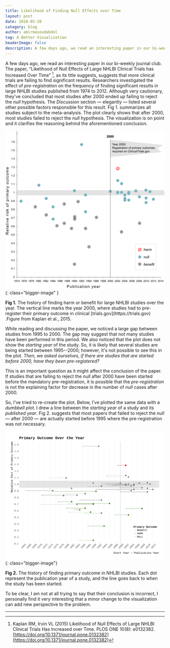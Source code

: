 ```yaml
---
title: Likelihood of Finding Null Effects over Time
layout: post
date: 2018-05-20
category: blog
author: amirmasoudabdol
tag: A Better Visualization
headerImage: false
description: A few days ago, we read an interesting paper in our bi-weekly journal club. The paper, “Likelihood of Null Effects of Large NHLBI Clinical Trials has Increased Over Time”, as its title suggests, suggests that more clinical trials are failing to find significant results.
---
```


A few days ago, we read an interesting paper in our bi-weekly journal club. The paper, “Likelihood of Null Effects of Large NHLBI Clinical Trials has Increased Over Time” [^1], as its title suggests, suggests that more clinical trials are failing to find significant results. Researchers investigated the effect of *pre-registration* on the frequency of finding significant results in large NHLBI studies published from 1974 to 2012. Although very cautionary, they’ve concluded that most studies after 2000 ended up failing to reject the *null* hypothesis. The *Discussion* section — elegantly — listed several other possible factors responsible for this result. Fig 1. summarizes all studies subject to the meta-analysis. The plot clearly shows that after 2000, most studies failed to reject the *null* hypothesis. The visualization is on point and it clarifies the reasoning behind the aforementioned conclusion.

![Fig 1 of the Kaplan et al. 2015](/assets/posts/a-better-plot-nhlbi-fig-1.png){: class="bigger-image" }
<figcaption class="caption"><b>Fig 1.</b> The history of finding harm or benefit for large NHLBI studies over the year. The vertical line marks the year 2000, where studies had to pre-register their primary outcome in clinical [trials.gov](https://trials.gov) .Figure from Kaplan et al., 2015.</figcaption>

While reading and discussing the paper, we noticed a large gap between studies from 1995 to 2000. The gap may suggest that not many studies have been performed in this period. We also noticed that the plot does not show the *starting year* of the study. So, it is likely that several studies are being started between 1995--2000; however, it's not possible to see this in the plot. *Then, we asked ourselves, if there are studies that are started before 2000, have they been pre-registered?*

This is an important question as it might affect the conclusion of the paper. If studies that are failing to reject the *null* after 2000 have been started before the mandatory pre-registration, it is possible that the *pre-registration* is not the explaining factor for decrease in the number of *null* cases after 2000.

So, I’ve tried to re-create the plot. Below, I’ve plotted the same data with a *dumbbell plot*. I drew a line between the *starting year* of a study and its *published year*. Fig 2. suggests that most papers that failed to reject the *null* — after 2000 — are actually started before 1995 where the pre-registration was not necessary.

![Improved Figure](/assets/posts/a-better-plot-nhlbi-fig-2.png){: class="bigger-image"}
<figcaption class="caption"><b>Fig 2.</b> The history of finding primary outcome in NHLBI studies. Each dot represent the publication year of a study, and the line goes back to when the study has been started.</figcaption>

To be clear, I am not at all trying to say that their conclusion is incorrect, I personally find it very interesting that a minor change to the visualization can add new perspective to the problem.

---

[^1]: Kaplan RM, Irvin VL (2015) Likelihood of Null Effects of Large NHLBI Clinical Trials Has Increased over Time. PLOS ONE 10(8): e0132382. [https://doi.org/10.1371/journal.pone.0132382](https://doi.org/10.1371/journal.pone.0132382)
